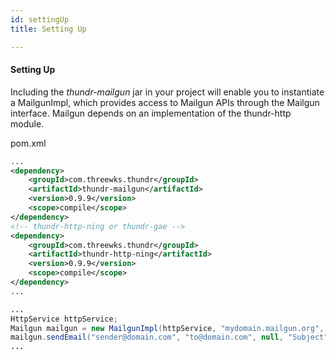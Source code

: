 ```yaml
---
id: settingUp
title: Setting Up

---
```




#### Setting Up

Including the *thundr-mailgun* jar in your project will enable you to instantiate a MailgunImpl, which provides access to Mailgun APIs through the Mailgun interface.
Mailgun depends on an implementation of the thundr-http module. 

pom.xml
```xml
...
<dependency>
	<groupId>com.threewks.thundr</groupId>
	<artifactId>thundr-mailgun</artifactId>
	<version>0.9.9</version>
	<scope>compile</scope>
</dependency>
<!-- thundr-http-ning or thundr-gae -->
<dependency>
	<groupId>com.threewks.thundr</groupId>
	<artifactId>thundr-http-ning</artifactId>
	<version>0.9.9</version>
	<scope>compile</scope>
</dependency>
...
```

```java
...
HttpService httpService;
Mailgun mailgun = new MailgunImpl(httpService, "mydomain.mailgun.org", "key_myApiKey");
mailgun.sendEmail("sender@domain.com", "to@domain.com", null, "Subject", "<html><body>Content</body></html>");
...

```
